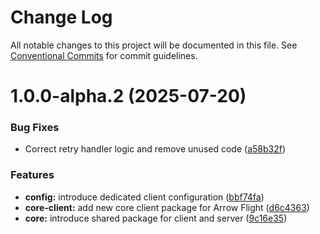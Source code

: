 # Change Log

All notable changes to this project will be documented in this file.
See [Conventional Commits](https://conventionalcommits.org) for commit guidelines.

# 1.0.0-alpha.2 (2025-07-20)


### Bug Fixes

* Correct retry handler logic and remove unused code ([a58b32f](https://github.com/ggauravr/flightstream/commit/a58b32fdb7b8b70680edb2919a8bdca3f71015e1))


### Features

* **config:** introduce dedicated client configuration ([bbf74fa](https://github.com/ggauravr/flightstream/commit/bbf74faf496a6dce76d20ff42ceb269ee62a79c5))
* **core-client:** add new core client package for Arrow Flight ([d6c4363](https://github.com/ggauravr/flightstream/commit/d6c436339da2e941876964ec1675763c3373d75c))
* **core:** introduce shared package for client and server ([9c16e35](https://github.com/ggauravr/flightstream/commit/9c16e3596e2a63d09974d58343ece8248a604da4))
